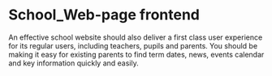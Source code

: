 # School_Web-page frontend

An effective school website should also deliver a first class user experience for its regular users, including teachers, pupils and parents. You should be making it easy for existing parents to find term dates, news, events calendar and key information quickly and easily.
